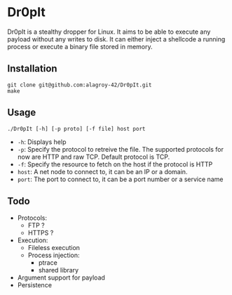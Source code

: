 # Dr0pIt

Dr0pIt is a stealthy dropper for Linux. It aims to be able to execute any payload without any writes to disk. It can either inject a shellcode a running process or execute a binary file stored in memory.

## Installation

```
git clone git@github.com:alagroy-42/Dr0pIt.git
make
```

## Usage

`./Dr0pIt [-h] [-p proto] [-f file] host port`
- `-h`: Displays help
- `-p`: Specify the protocol to retreive the file. The supported protocols for now are HTTP and raw TCP. Default protocol is TCP.
- `-f`: Specify the resource to fetch on the host if the protocol is HTTP
- `host`: A net node to connect to, it can be an IP or a domain.
- `port`: The port to connect to, it can be a port number or a service name

## Todo

- Protocols:
    - FTP ?
    - HTTPS ?
- Execution:
    - Fileless execution
    - Process injection:
        - ptrace
        - shared library
- Argument support for payload
- Persistence
